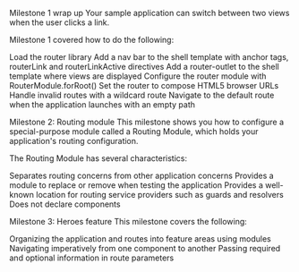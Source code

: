Milestone 1 wrap up
Your sample application can switch between two views when the user clicks a link.

Milestone 1 covered how to do the following:

Load the router library
Add a nav bar to the shell template with anchor tags, routerLink and routerLinkActive directives
Add a router-outlet to the shell template where views are displayed
Configure the router module with RouterModule.forRoot()
Set the router to compose HTML5 browser URLs
Handle invalid routes with a wildcard route
Navigate to the default route when the application launches with an empty path


Milestone 2: Routing module
This milestone shows you how to configure a special-purpose module called a Routing Module, which holds your application's routing configuration.

The Routing Module has several characteristics:

Separates routing concerns from other application concerns
Provides a module to replace or remove when testing the application
Provides a well-known location for routing service providers such as guards and resolvers
Does not declare components


Milestone 3: Heroes feature
This milestone covers the following:

Organizing the application and routes into feature areas using modules
Navigating imperatively from one component to another
Passing required and optional information in route parameters